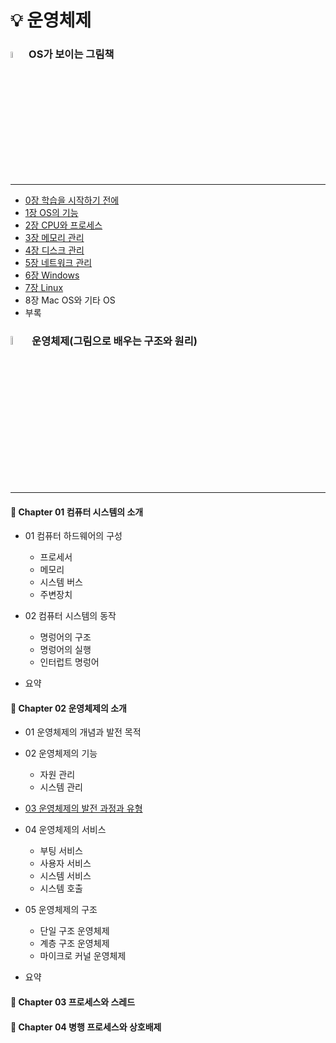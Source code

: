 # :bulb: 운영체제

### <img src="https://user-images.githubusercontent.com/83942393/125383261-1fbc3f00-e3d2-11eb-98d9-581efa78a790.png" width="5%" height="5%"></img> OS가 보이는 그림책
---
 * [0장 학습을 시작하기 전에](https://github.com/ERIN56/CS-STUDY/blob/master/%EC%9A%B4%EC%98%81%EC%B2%B4%EC%A0%9C/OS%EA%B0%80%20%EB%B3%B4%EC%9D%B4%EB%8A%94%20%EA%B7%B8%EB%A6%BC%EC%B1%85/0%EC%9E%A5.md)
 * [1장 OS의 기능](https://github.com/ERIN56/CS-STUDY/blob/master/%EC%9A%B4%EC%98%81%EC%B2%B4%EC%A0%9C/OS%EA%B0%80%20%EB%B3%B4%EC%9D%B4%EB%8A%94%20%EA%B7%B8%EB%A6%BC%EC%B1%85/1%EC%9E%A5.md)
 * [2장 CPU와 프로세스](https://github.com/ERIN56/CS-STUDY/blob/master/%EC%9A%B4%EC%98%81%EC%B2%B4%EC%A0%9C/OS%EA%B0%80%20%EB%B3%B4%EC%9D%B4%EB%8A%94%20%EA%B7%B8%EB%A6%BC%EC%B1%85/2%EC%9E%A5.md)
 * [3장 메모리 관리](https://github.com/ERIN56/CS-STUDY/blob/master/%EC%9A%B4%EC%98%81%EC%B2%B4%EC%A0%9C/OS%EA%B0%80%20%EB%B3%B4%EC%9D%B4%EB%8A%94%20%EA%B7%B8%EB%A6%BC%EC%B1%85/3%EC%9E%A5.md)
 * [4장 디스크 관리](https://github.com/ERIN56/CS-STUDY/blob/master/%EC%9A%B4%EC%98%81%EC%B2%B4%EC%A0%9C/OS%EA%B0%80%20%EB%B3%B4%EC%9D%B4%EB%8A%94%20%EA%B7%B8%EB%A6%BC%EC%B1%85/4%EC%9E%A5.md)
 * [5장 네트워크 관리](https://github.com/ERIN56/CS-STUDY/blob/master/%EC%9A%B4%EC%98%81%EC%B2%B4%EC%A0%9C/OS%EA%B0%80%20%EB%B3%B4%EC%9D%B4%EB%8A%94%20%EA%B7%B8%EB%A6%BC%EC%B1%85/5%EC%9E%A5.md)
 * [6장 Windows](https://github.com/ERIN56/CS-STUDY/blob/master/%EC%9A%B4%EC%98%81%EC%B2%B4%EC%A0%9C/OS%EA%B0%80%20%EB%B3%B4%EC%9D%B4%EB%8A%94%20%EA%B7%B8%EB%A6%BC%EC%B1%85/6%EC%9E%A5.md)
 * [7장 Linux](https://github.com/ERIN56/CS-STUDY/blob/master/%EC%9A%B4%EC%98%81%EC%B2%B4%EC%A0%9C/OS%EA%B0%80%20%EB%B3%B4%EC%9D%B4%EB%8A%94%20%EA%B7%B8%EB%A6%BC%EC%B1%85/7%EC%9E%A5.md)
 * 8장 Mac OS와 기타 OS
 * 부록

### <img src="https://user-images.githubusercontent.com/83942393/125384033-49c23100-e3d3-11eb-8357-1aac8fea61fc.png" width="6%" height="6%"></img> 운영체제(그림으로 배우는 구조와 원리)
---
#### 💎 Chapter 01 컴퓨터 시스템의 소개
  * 01 컴퓨터 하드웨어의 구성</br>
      * 프로세서
    * 메모리
    * 시스템 버스
    * 주변장치

  * 02 컴퓨터 시스템의 동작
    * 명렁어의 구조
    * 명렁어의 실행
    * 인터럽트 명렁어
  * 요약

#### 🔑 Chapter 02 운영체제의 소개
  * 01 운영체제의 개념과 발전 목적

  * 02 운영체제의 기능
    * 자원 관리
    * 시스템 관리

  * [03 운영체제의 발전 과정과 유형](https://github.com/ERIN56/CS-STUDY/blob/master/%EC%9A%B4%EC%98%81%EC%B2%B4%EC%A0%9C/C02%20%EC%9A%B4%EC%98%81%EC%B2%B4%EC%A0%9C%EC%9D%98%20%EC%86%8C%EA%B0%9C/03%20%EC%9A%B4%EC%98%81%EC%B2%B4%EC%A0%9C%EC%9D%98%20%EB%B0%9C%EC%A0%84%20%EA%B3%BC%EC%A0%95%EA%B3%BC%20%EC%9C%A0%ED%98%95.md)

  * 04 운영체제의 서비스
    * 부팅 서비스
    * 사용자 서비스
    * 시스템 서비스
    * 시스템 호출

  * 05 운영체제의 구조
    * 단일 구조 운영체제
    * 계층 구조 운영체제
    * 마이크로 커널 운영체제

  * 요약
  
#### 💎 Chapter 03 프로세스와 스레드

#### 🔑 Chapter 04 병행 프로세스와 상호배제
  
